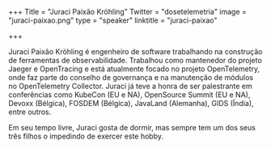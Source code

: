 +++
Title = "Juraci Paixão Kröhling"
Twitter = "dosetelemetria"
image = "juraci-paixao.png"
type = "speaker"
linktitle = "juraci-paixao"

+++

Juraci Paixão Kröhling é engenheiro de software trabalhando na construção de ferramentas de observabilidade. Trabalhou como mantenedor do projeto Jaeger e OpenTracing e está atualmente focado no projeto OpenTelemetry, onde faz parte do conselho de governança e na manutenção de módulos no OpenTelemetry Collector. Juraci já teve a honra de ser palestrante em conferências como KubeCon (EU e NA), OpenSource Summit (EU e NA), Devoxx (Bélgica), FOSDEM (Bélgica), JavaLand (Alemanha), GIDS (Índia), entre outros.

Em seu tempo livre, Juraci gosta de dormir, mas sempre tem um dos seus três filhos o impedindo de exercer este hobby.
